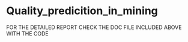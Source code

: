 # Quality_predicition_in_mining

FOR THE DETAILED REPORT CHECK THE DOC FILE INCLUDED ABOVE WITH THE CODE
